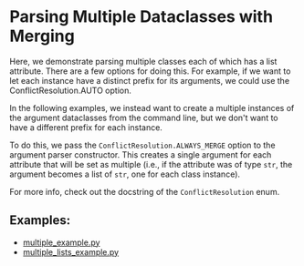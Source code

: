 # Parsing Multiple Dataclasses with Merging

Here, we demonstrate parsing multiple classes each of which has a list attribute.
There are a few options for doing this. For example, if we want to let each instance have a distinct prefix for its arguments, we could use the ConflictResolution.AUTO option.

In the following examples, we instead want to create a multiple instances of the argument dataclasses from the command line, but we don't want to have a different prefix for each instance.

To do this, we pass the `ConflictResolution.ALWAYS_MERGE` option to the argument parser constructor. This creates a single argument for each attribute that will be set as multiple (i.e., if the attribute was of type `str`, the argument becomes a list of `str`, one for each class instance). 

For more info, check out the docstring of the `ConflictResolution` enum.

## Examples:
- [multiple_example.py](multiple_example.py)
- [multiple_lists_example.py](multiple_lists_example.py)